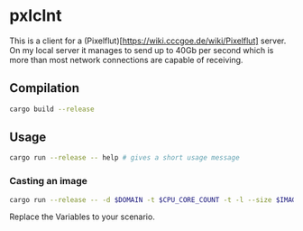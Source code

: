 # pxlclnt

This is a client for a (Pixelflut)[https://wiki.cccgoe.de/wiki/Pixelflut] server. On my local server it manages to send up to 40Gb per second which is more than most network connections are capable of receiving.

## Compilation

``` bash
cargo build --release
```

## Usage
```bash
cargo run --release -- help # gives a short usage message
```

### Casting an image

``` bash
cargo run --release -- -d $DOMAIN -t $CPU_CORE_COUNT -t -l --size $IMAGE_SIZE image $UPPER_LEFT_CORNER_X $UPPER_LEFT_CORNER_Y $PATH_TO_IMAGE
```

Replace the Variables to your scenario.
